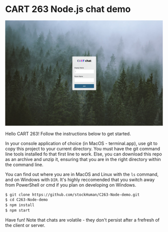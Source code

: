 # CART 263 Node.js chat demo
![screenshot](node-demo-screen.jpg)

Hello CART 263! Follow the instructions below to get started.

In your console application of choice (in MacOS - terminal.app), use git to copy this project to your current directory. You must have the git command line tools installed fo that first line to work. Else, you can download this repo as an archive and unzip it, ensuring that you are in the right directory within the command line.

You can find out where you are in MacOS and Linux with the `ls` command, and on Windows with `DIR`. It's highly reccomended that you switch away from PowerShell or cmd if you plan on developing on Windows.

```bash
$ git clone https://github.com/stockHuman/C263-Node-demo.git
$ cd C263-Node-demo
$ npm install
$ npm start
```
Have fun! Note that chats are volatile - they don't persist after a frefresh of the client or server.

